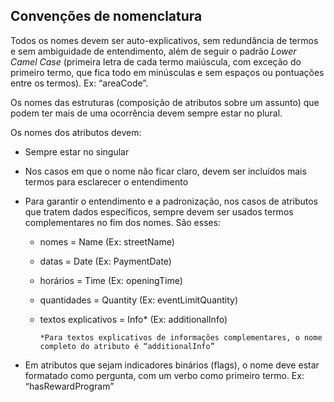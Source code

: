 ## Convenções de nomenclatura 

Todos os nomes devem ser auto-explicativos, sem redundância de termos e sem ambiguidade de entendimento, além de seguir o padrão *Lower Camel Case* (primeira letra de cada termo maiúscula, com exceção do primeiro termo, que fica todo em minúsculas e sem espaços ou pontuações entre os termos). Ex: “areaCode”.

Os nomes das estruturas (composição de atributos sobre um assunto) que podem ter mais de uma ocorrência devem sempre estar no plural.

Os nomes dos atributos devem:

* Sempre estar no singular

* Nos casos em que o nome não ficar claro, devem ser incluídos mais termos para esclarecer o entendimento

* Para garantir o entendimento e a padronização, nos casos de atributos que tratem dados específicos, sempre devem ser usados termos complementares no fim dos nomes. São esses:

	- nomes = Name (Ex: streetName)

	- datas = Date (Ex: PaymentDate)

	- horários = Time (Ex: openingTime)

	- quantidades = Quantity (Ex: eventLimitQuantity)

	- textos explicativos = Info* (Ex: additionalInfo)

	  `*Para textos explicativos de informações complementares, o nome completo do atributo é “additionalInfo”`

* Em atributos que sejam indicadores binários (flags), o nome deve estar formatado como pergunta, com um verbo como primeiro termo. Ex: “hasRewardProgram”